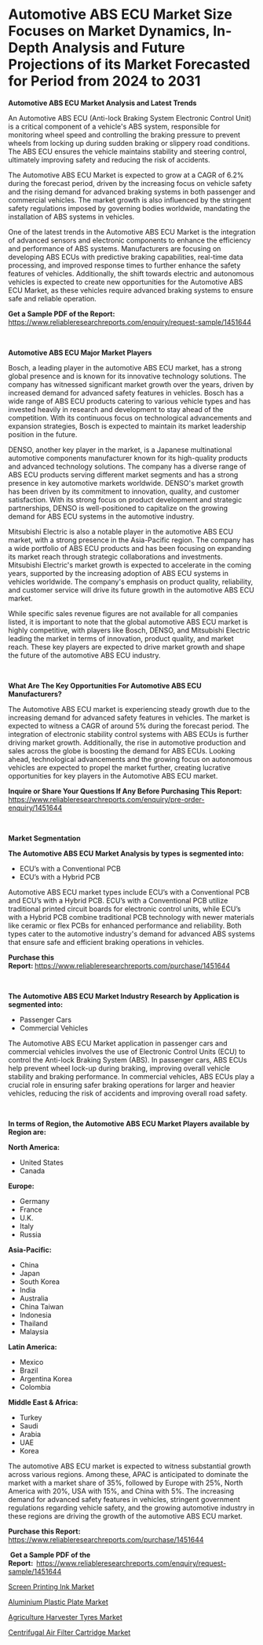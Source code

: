 <p><h1>Automotive ABS ECU Market Size Focuses on Market Dynamics, In-Depth Analysis and Future Projections of its Market Forecasted for Period from 2024 to 2031</h1></p><p><strong>Automotive ABS ECU Market Analysis and Latest Trends</strong></p>
<p><p>An Automotive ABS ECU (Anti-lock Braking System Electronic Control Unit) is a critical component of a vehicle's ABS system, responsible for monitoring wheel speed and controlling the braking pressure to prevent wheels from locking up during sudden braking or slippery road conditions. The ABS ECU ensures the vehicle maintains stability and steering control, ultimately improving safety and reducing the risk of accidents.</p><p>The Automotive ABS ECU Market is expected to grow at a CAGR of 6.2% during the forecast period, driven by the increasing focus on vehicle safety and the rising demand for advanced braking systems in both passenger and commercial vehicles. The market growth is also influenced by the stringent safety regulations imposed by governing bodies worldwide, mandating the installation of ABS systems in vehicles.</p><p>One of the latest trends in the Automotive ABS ECU Market is the integration of advanced sensors and electronic components to enhance the efficiency and performance of ABS systems. Manufacturers are focusing on developing ABS ECUs with predictive braking capabilities, real-time data processing, and improved response times to further enhance the safety features of vehicles. Additionally, the shift towards electric and autonomous vehicles is expected to create new opportunities for the Automotive ABS ECU Market, as these vehicles require advanced braking systems to ensure safe and reliable operation.</p></p>
<p><strong>Get a Sample PDF of the Report:&nbsp;</strong> <a href="https://www.reliableresearchreports.com/enquiry/request-sample/1451644">https://www.reliableresearchreports.com/enquiry/request-sample/1451644</a></p>
<p>&nbsp;</p>
<p><strong>Automotive ABS ECU Major Market Players</strong></p>
<p><p>Bosch, a leading player in the automotive ABS ECU market, has a strong global presence and is known for its innovative technology solutions. The company has witnessed significant market growth over the years, driven by increased demand for advanced safety features in vehicles. Bosch has a wide range of ABS ECU products catering to various vehicle types and has invested heavily in research and development to stay ahead of the competition. With its continuous focus on technological advancements and expansion strategies, Bosch is expected to maintain its market leadership position in the future.</p><p>DENSO, another key player in the market, is a Japanese multinational automotive components manufacturer known for its high-quality products and advanced technology solutions. The company has a diverse range of ABS ECU products serving different market segments and has a strong presence in key automotive markets worldwide. DENSO's market growth has been driven by its commitment to innovation, quality, and customer satisfaction. With its strong focus on product development and strategic partnerships, DENSO is well-positioned to capitalize on the growing demand for ABS ECU systems in the automotive industry.</p><p>Mitsubishi Electric is also a notable player in the automotive ABS ECU market, with a strong presence in the Asia-Pacific region. The company has a wide portfolio of ABS ECU products and has been focusing on expanding its market reach through strategic collaborations and investments. Mitsubishi Electric's market growth is expected to accelerate in the coming years, supported by the increasing adoption of ABS ECU systems in vehicles worldwide. The company's emphasis on product quality, reliability, and customer service will drive its future growth in the automotive ABS ECU market.</p><p>While specific sales revenue figures are not available for all companies listed, it is important to note that the global automotive ABS ECU market is highly competitive, with players like Bosch, DENSO, and Mitsubishi Electric leading the market in terms of innovation, product quality, and market reach. These key players are expected to drive market growth and shape the future of the automotive ABS ECU industry.</p></p>
<p>&nbsp;</p>
<p><strong>What Are The Key Opportunities For Automotive ABS ECU Manufacturers?</strong></p>
<p><p>The Automotive ABS ECU market is experiencing steady growth due to the increasing demand for advanced safety features in vehicles. The market is expected to witness a CAGR of around 5% during the forecast period. The integration of electronic stability control systems with ABS ECUs is further driving market growth. Additionally, the rise in automotive production and sales across the globe is boosting the demand for ABS ECUs. Looking ahead, technological advancements and the growing focus on autonomous vehicles are expected to propel the market further, creating lucrative opportunities for key players in the Automotive ABS ECU market.</p></p>
<p><strong>Inquire or Share Your Questions If Any Before Purchasing This Report:</strong> <a href="https://www.reliableresearchreports.com/enquiry/pre-order-enquiry/1451644">https://www.reliableresearchreports.com/enquiry/pre-order-enquiry/1451644</a></p>
<p>&nbsp;</p>
<p><strong>Market Segmentation</strong></p>
<p><strong>The Automotive ABS ECU Market Analysis by types is segmented into:</strong></p>
<p><ul><li>ECU’s with a Conventional PCB</li><li>ECU’s with a Hybrid PCB</li></ul></p>
<p><p>Automotive ABS ECU market types include ECU’s with a Conventional PCB and ECU’s with a Hybrid PCB. ECU’s with a Conventional PCB utilize traditional printed circuit boards for electronic control units, while ECU’s with a Hybrid PCB combine traditional PCB technology with newer materials like ceramic or flex PCBs for enhanced performance and reliability. Both types cater to the automotive industry's demand for advanced ABS systems that ensure safe and efficient braking operations in vehicles.</p></p>
<p><strong>Purchase this Report:&nbsp;</strong><a href="https://www.reliableresearchreports.com/purchase/1451644">https://www.reliableresearchreports.com/purchase/1451644</a></p>
<p>&nbsp;</p>
<p><strong>The Automotive ABS ECU Market Industry Research by Application is segmented into:</strong></p>
<p><ul><li>Passenger Cars</li><li>Commercial Vehicles</li></ul></p>
<p><p>The Automotive ABS ECU Market application in passenger cars and commercial vehicles involves the use of Electronic Control Units (ECU) to control the Anti-lock Braking System (ABS). In passenger cars, ABS ECUs help prevent wheel lock-up during braking, improving overall vehicle stability and braking performance. In commercial vehicles, ABS ECUs play a crucial role in ensuring safer braking operations for larger and heavier vehicles, reducing the risk of accidents and improving overall road safety.</p></p>
<p>&nbsp;</p>
<p><strong>In terms of Region, the Automotive ABS ECU Market Players available by Region are:</strong></p>
<p>
    <p> <strong> North America: </strong>
        <ul>
            <li>United States</li>
            <li>Canada</li>
        </ul>
        </p> 
    <p> <strong> Europe: </strong>
        <ul>
            <li>Germany</li>
            <li>France</li>
            <li>U.K.</li>
            <li>Italy</li>
            <li>Russia</li>
        </ul>
        </p> 
    <p> <strong> Asia-Pacific: </strong>
        <ul>
            <li>China</li>
            <li>Japan</li>
            <li>South Korea</li>
            <li>India</li>
            <li>Australia</li>
            <li>China Taiwan</li>
            <li>Indonesia</li>
            <li>Thailand</li>
            <li>Malaysia</li>
        </ul>
        </p> 
    <p> <strong> Latin America: </strong>
        <ul>
            <li>Mexico</li>
            <li>Brazil</li>
            <li>Argentina Korea</li>
            <li>Colombia</li>
        </ul>
        </p> 
    <p> <strong> Middle East & Africa: </strong>
        <ul>
            <li>Turkey</li>
            <li>Saudi</li>
            <li>Arabia</li>
            <li>UAE</li>
            <li>Korea</li>
        </ul>
    </p>
    </p>
<p><p>The automotive ABS ECU market is expected to witness substantial growth across various regions. Among these, APAC is anticipated to dominate the market with a market share of 35%, followed by Europe with 25%, North America with 20%, USA with 15%, and China with 5%. The increasing demand for advanced safety features in vehicles, stringent government regulations regarding vehicle safety, and the growing automotive industry in these regions are driving the growth of the automotive ABS ECU market.</p></p>
<p><strong>Purchase this Report: </strong><a href="https://www.reliableresearchreports.com/purchase/1451644">https://www.reliableresearchreports.com/purchase/1451644</a></p>
<p>&nbsp;<strong>Get a Sample PDF of the Report:&nbsp;&nbsp;</strong><a href="https://www.reliableresearchreports.com/enquiry/request-sample/1451644">https://www.reliableresearchreports.com/enquiry/request-sample/1451644</a></p>
<p><strong></strong></p>
<p><p><a href="https://zircon-bluebell-299.notion.site/Global-Screen-Printing-Ink-Market-Size-and-Market-Trends-Insights-and-Projections-from-2024-to-2031-c0445d2d04ed461882bfe58eb0ca03a7">Screen Printing Ink Market</a></p><p><a href="https://view.publitas.com/reportprime-1/aluminium-plastic-plate-market-offers-provide-insightful-data-for-the-time-period-from-2023-to-2030-and-also-provide-analysis-based-on-application-type-and-region/">Aluminium Plastic Plate Market</a></p><p><a href="https://view.publitas.com/reportprime-1/agriculture-harvester-tyres-market-provides-detailed-segmentation-of-this-market-based-on-type-application-and-region-and-forecast-for-the-period-from-2023-2030/">Agriculture Harvester Tyres Market</a></p><p><a href="https://view.publitas.com/reportprime-1/centrifugal-air-filter-cartridge-market-size-share-trends-analysis-report-by-material-by-type-by-end-user-by-region-and-segment-forecasts-2023-2030/">Centrifugal Air Filter Cartridge Market</a></p></p>